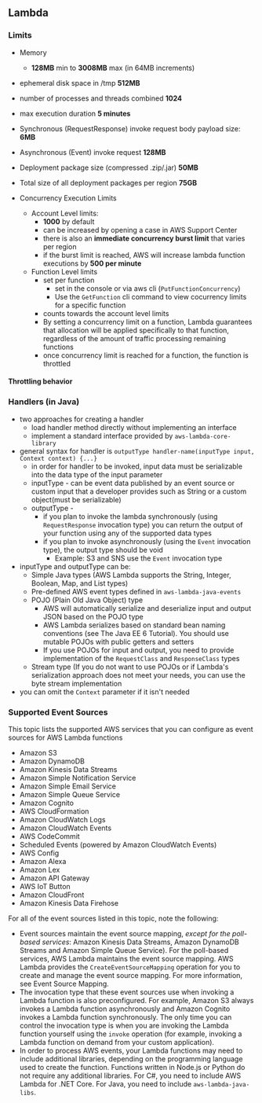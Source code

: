 ## Lambda

### Limits
* Memory
    * **128MB** min to **3008MB** max (in 64MB increments)
* ephemeral disk space in /tmp **512MB**
* number of processes and threads combined **1024**
* max execution duration **5 minutes**
* Synchronous (RequestResponse) invoke request body payload size: **6MB**
* Asynchronous (Event) invoke request **128MB**
* Deployment package size (compressed .zip/.jar) **50MB**
* Total size of all deployment packages per region **75GB**

* Concurrency Execution Limits
    * Account Level limits:
        * **1000** by default
        * can be increased by opening a case in AWS Support Center
        * there is also an **immediate concurrency burst limit** that varies per region
        * if the burst limit is reached, AWS will increase lambda function executions by **500 per minute**
    * Function Level limits 
        * set per function
            * set in the console or via aws cli (`PutFunctionConcurrency`)
            * Use the `GetFunction` cli command to view cocurrency limits for a specific function 
        * counts towards the account level limits
        * By setting a concurrency limit on a function, Lambda guarantees that allocation will be applied 
        specifically to that function, regardless of the amount of traffic processing remaining functions
        * once concurrency limit is reached for a function, the function is throttled

#### Throttling behavior        
    

     
### Handlers (in Java)
* two approaches for creating a handler
    * load handler method directly without implementing an interface
    * implement a standard interface provided by `aws-lambda-core-library`
* general syntax for handler is `outputType handler-name(inputType input, Context context) {...}`
    * in order for handler to be invoked, input data must be serializable into the data type of the input parameter
    * inputType - can be event data published by an event source or custom input that a developer provides
    such as String or a custom object(must be serializable)
    * outputType - 
        * if you plan to invoke the lambda synchronously (using `RequestResponse` invocation type) 
        you can return the output of your function using any of the supported data types
        * if you plan to invoke asynchronously (using the `Event` invocation type), the output type should
        be void
            * Example: S3 and SNS use the `Event` invocation type
* inputType and outputType can be:
    * Simple Java types (AWS Lambda supports the String, Integer, Boolean, Map, and List types) 
    * Pre-defined AWS event types defined in `aws-lambda-java-events`
    * POJO (Plain Old Java Object) type
        * AWS will automatically serialize and deserialize input and output JSON based on the POJO type
        * AWS Lambda serializes based on standard bean naming conventions (see The Java EE 6 Tutorial). 
        You should use mutable POJOs with public getters and setters
        * If you use POJOs for input and output, you need to provide implementation of the `RequestClass` and 
        `ResponseClass` types
    * Stream type (If you do not want to use POJOs or if Lambda's serialization approach does not meet your needs,
     you can use the byte stream implementation
* you can omit the `Context` parameter if it isn't needed

### Supported Event Sources
This topic lists the supported AWS services that you can configure as event sources for AWS Lambda functions
* Amazon S3
* Amazon DynamoDB
* Amazon Kinesis Data Streams
* Amazon Simple Notification Service
* Amazon Simple Email Service
* Amazon Simple Queue Service
* Amazon Cognito
* AWS CloudFormation
* Amazon CloudWatch Logs
* Amazon CloudWatch Events
* AWS CodeCommit
* Scheduled Events (powered by Amazon CloudWatch Events)
* AWS Config
* Amazon Alexa
* Amazon Lex
* Amazon API Gateway
* AWS IoT Button
* Amazon CloudFront
* Amazon Kinesis Data Firehose

For all of the event sources listed in this topic, note the following:
* Event sources maintain the event source mapping, *except for the poll-based services*: 
  Amazon Kinesis Data Streams, Amazon DynamoDB Streams and Amazon Simple Queue Service). For the poll-based 
  services, AWS Lambda maintains the event source mapping. AWS Lambda provides the `CreateEventSourceMapping`
  operation for you to create and manage the event source mapping. For more information, see Event 
  Source Mapping.
* The invocation type that these event sources use when invoking a Lambda function is also preconfigured. 
For example, Amazon S3 always invokes a Lambda function asynchronously and Amazon Cognito invokes a Lambda 
function synchronously. The only time you can control the invocation type is when you are invoking the 
Lambda function yourself using the `invoke` operation (for example, invoking a Lambda function on demand 
from your custom application).
* In order to process AWS events, your Lambda functions may need to include additional libraries, depending 
on the programming language used to create the function. Functions written in Node.js or Python do not 
require any additional libraries. For C#, you need to include AWS Lambda for .NET Core. For Java, you need 
to include `aws-lambda-java-libs`.

